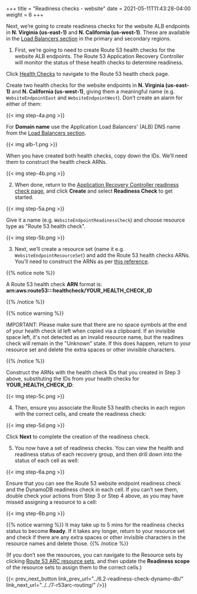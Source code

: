 +++
title = "Readiness checks - website"
date =  2021-05-11T11:43:28-04:00
weight = 6
+++

Next, we’re going to create readiness checks for the website ALB endpoints in **N. Virginia (us-east-1)** and **N. California (us-west-1)**. These are available in the [Load Balancers section](https://us-east-1.console.aws.amazon.com/ec2/home?region=us-east-1#LoadBalancers:) in the primary and secondary regions. 

1. First, we’re going to need to create Route 53 health checks for the website ALB endpoints. The Route 53 Application Recovery Controller will monitor the status of these health checks to determine readiness.

Click [Health Checks](https://us-east-1.console.aws.amazon.com/route53/healthchecks/home#/create) to navigate to the Route 53 health check page. 

Create two health checks for the website endpoints in **N. Virginia (us-east-1)** and **N. California (us-west-1)**, giving them a meaningful name (e.g. `WebsiteEndpointEast` and `WebsiteEndpointWest`). Don’t create an alarm for either of them:

{{< img step-4a.png >}}

For **Domain name** use the Application Load Balancers' (ALB) DNS name from the [Load Balancers section](https://us-east-1.console.aws.amazon.com/ec2/home?region=us-east-1#LoadBalancers:).

{{< img alb-1.png >}}

When you have created both health checks, copy down the IDs. We’ll need them to construct the health check ARNs.

{{< img step-4b.png >}}

2. When done, return to the [Application Recovery Controller readiness check page](https://us-west-2.console.aws.amazon.com/route53recovery/home#/readiness/home), and click **Create** and select **Readiness Check** to get started.

{{< img step-5a.png >}}

Give it a name (e.g. `WebsiteEndpointReadinessCheck`) and choose resource type as "Route 53 health check".

{{< img step-5b.png >}}

3. Next, we’ll create a resource set (name it e.g. `WebsiteEndpointResourceSet`) and add the Route 53 health checks ARNs. You’ll need to construct the ARNs as per [this reference](https://docs.aws.amazon.com/r53recovery/latest/dg/recovery-readiness.resource-types-arns.html).

{{% notice note %}}

A Route 53 health check **ARN** format is: **arn:aws:route53:::healthcheck/YOUR_HEALTH_CHECK_ID**

{{% /notice %}}

{{% notice warning %}}

IMPORTANT: Please make sure that there are no space symbols at the end of your health check id left when copied via a clipboard. If an invisible space left, it's not detected as an invalid resource name, but the readines  check will remain in the "Unknown" state. If this does happen, return to your resource set and delete the extra spaces or other invisible characters. 

{{% /notice %}}

Construct the ARNs with the health check IDs that you created in Step 3 above, substituting the IDs from your health checks for **YOUR_HEALTH_CHECK_ID**:

{{< img step-5c.png >}}

4. Then, ensure you associate the Route 53 health checks in each region with the correct cells, and create the readiness check:

{{< img step-5d.png >}}

Click **Next** to complete the creation of the readiness check. 

5. You now have a set of readiness checks. You can view the health and readiness status of each recovery group, and then drill down into the status of each cell as well:

{{< img step-6a.png >}}

Ensure that you can see the Route 53 website endpoint readiness check and the DynamoDB readiness check in each cell. If you can’t see them, double check your actions from Step 3 or Step 4 above, as you may have missed assigning a resource to a cell:

{{< img step-6b.png >}}

{{% notice warning %}}
It may take up to 5 mins for the readiness checks status to become **Ready**. If it takes any longer, return to your resource set and check if there are any extra spaces or other invisible characters in the resource names and delete those. 
{{% /notice %}}

(If you don’t see the resources, you can navigate to the Resource sets by clicking [Route 53 ARC resource sets](https://us-west-2.console.aws.amazon.com/route53recovery/home#/readiness/resource-sets), and then update the **Readiness scope** of the resource sets to assign them to the correct cells.) 

{{< prev_next_button link_prev_url="../6.2-readiness-check-dynamo-db/" link_next_url="../../7-r53arc-routing/" />}}

